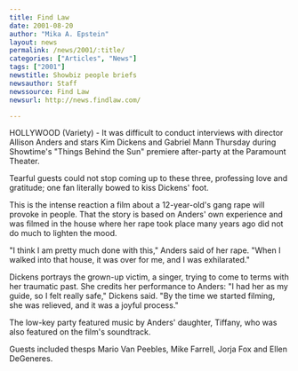 ```yaml
---
title: Find Law
date: 2001-08-20
author: "Mika A. Epstein"
layout: news
permalink: /news/2001/:title/
categories: ["Articles", "News"]
tags: ["2001"]
newstitle: Showbiz people briefs
newsauthor: Staff
newssource: Find Law
newsurl: http://news.findlaw.com/

---
```

HOLLYWOOD (Variety) - It was difficult to conduct interviews with director Allison Anders and stars Kim Dickens and Gabriel Mann Thursday during Showtime's "Things Behind the Sun" premiere after-party at the Paramount Theater.

Tearful guests could not stop coming up to these three, professing love and gratitude; one fan literally bowed to kiss Dickens' foot.

This is the intense reaction a film about a 12-year-old's gang rape will provoke in people. That the story is based on Anders' own experience and was filmed in the house where her rape took place many years ago did not do much to lighten the mood.

"I think I am pretty much done with this," Anders said of her rape. "When I walked into that house, it was over for me, and I was exhilarated."

Dickens portrays the grown-up victim, a singer, trying to come to terms with her traumatic past. She credits her performance to Anders: "I had her as my guide, so I felt really safe," Dickens said. "By the time we started filming, she was relieved, and it was a joyful process."

The low-key party featured music by Anders' daughter, Tiffany, who was also featured on the film's soundtrack.

Guests included thesps Mario Van Peebles, Mike Farrell, Jorja Fox and Ellen DeGeneres.
